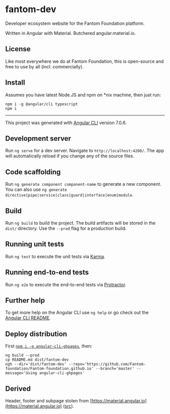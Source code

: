 fantom-dev
==========
Developer ecosystem website for the Fantom Foundation platform.

Written in Angular with Material. Butchered angular.material.io.

## License
Like most everywhere we do at Fantom Foundation, this is open-source and free to use by all (incl. commercially).

## Install

Assumes you have latest Node.JS and npm on *nix machine, then just run:

    npm i -g @angular/cli typescript
    npm i

---

This project was generated with [Angular CLI](https://github.com/angular/angular-cli) version 7.0.6.

## Development server

Run `ng serve` for a dev server. Navigate to `http://localhost:4200/`. The app will automatically reload if you change any of the source files.

## Code scaffolding

Run `ng generate component component-name` to generate a new component. You can also use `ng generate directive|pipe|service|class|guard|interface|enum|module`.

## Build

Run `ng build` to build the project. The build artifacts will be stored in the `dist/` directory. Use the `--prod` flag for a production build.

## Running unit tests

Run `ng test` to execute the unit tests via [Karma](https://karma-runner.github.io).

## Running end-to-end tests

Run `ng e2e` to execute the end-to-end tests via [Protractor](http://www.protractortest.org/).

## Further help

To get more help on the Angular CLI use `ng help` or go check out the [Angular CLI README](https://github.com/angular/angular-cli/blob/master/README.md).

## Deploy distribution
First [`npm i -g angular-cli-ghpages`](https://github.com/angular-schule/angular-cli-ghpages), then:

    ng build --prod
    cp README.md dist/fantom-dev
    ngh --dir='dist/fantom-dev' --repo='https://github.com/Fantom-foundation/Fantom-foundation.github.io' --branch='master' --message='Using angular-cli-ghpages'

## Derived

Header, footer and subpage stolen from [https://material.angular.io](https://material.angular.io) ([src](https://github.com/angular/material.angular.io)).
